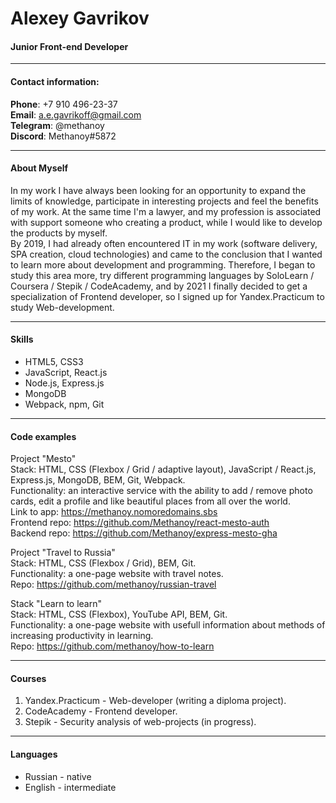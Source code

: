 # Alexey Gavrikov

#### Junior Front-end Developer
___  

#### Contact information:

**Phone**: +7 910 496-23-37  
**Email**: a.e.gavrikoff@gmail.com  
**Telegram**: @methanoy  
**Discord**: Methanoy#5872  

___  

#### About Myself

In my work I have always been looking for an opportunity to expand the limits of knowledge, participate in interesting projects and feel the benefits of my work. At the same time I'm a lawyer, and my profession is associated with support someone who creating a product, while I would like to develop the products by myself.  
By 2019, I had already often encountered IT in my work (software delivery, SPA creation, cloud technologies) and came to the conclusion that I wanted to learn more about development and programming. Therefore, I began to study this area more, try different programming languages by SoloLearn / Coursera / Stepik / CodeAcademy, and by 2021 I finally decided to get a specialization of Frontend developer, so I signed up for Yandex.Practicum to study Web-development.  

___
#### Skills

- HTML5, CSS3  
- JavaScript, React.js  
- Node.js, Express.js  
- MongoDB  
- Webpack, npm, Git  

___  

#### Code examples

Project "Mesto"  
Stack: HTML, CSS (Flexbox / Grid / adaptive layout), JavaScript / React.js, Express.js, MongoDB, BEM, Git, Webpack.  
Functionality: an interactive service with the ability to add / remove photo cards, edit a profile and like beautiful places from all over the world.  
Link to app: https://methanoy.nomoredomains.sbs  
Frontend repo: https://github.com/Methanoy/react-mesto-auth  
Backend repo: https://github.com/Methanoy/express-mesto-gha  

Project "Travel to Russia"  
Stack: HTML, CSS (Flexbox / Grid), BEM, Git.  
Functionality: a one-page website with travel notes.  
Repo: https://github.com/methanoy/russian-travel  

Stack "Learn to learn"  
Stack: HTML, CSS (Flexbox), YouTube API, BEM, Git.  
Functionality: a one-page website with usefull information about methods of increasing productivity in learning.  
Repo: https://github.com/methanoy/how-to-learn  

___  

#### Courses

1. Yandex.Practicum - Web-developer (writing a diploma project).  
2. CodeAcademy - Frontend developer.  
3. Stepik - Security analysis of web-projects (in progress).  

___  

#### Languages

- Russian - native  
- English - intermediate  